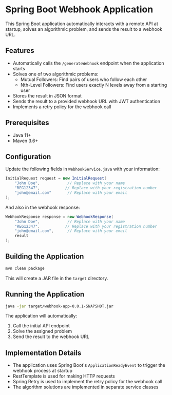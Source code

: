 # Spring Boot Webhook Application

This Spring Boot application automatically interacts with a remote API at startup, solves an algorithmic problem, and sends the result to a webhook URL.

## Features

- Automatically calls the `/generateWebhook` endpoint when the application starts
- Solves one of two algorithmic problems:
  - Mutual Followers: Find pairs of users who follow each other
  - Nth-Level Followers: Find users exactly N levels away from a starting user
- Stores the result in JSON format
- Sends the result to a provided webhook URL with JWT authentication
- Implements a retry policy for the webhook call

## Prerequisites

- Java 11+
- Maven 3.6+

## Configuration

Update the following fields in `WebhookService.java` with your information:

```java
InitialRequest request = new InitialRequest(
    "John Doe",            // Replace with your name
    "REG12347",           // Replace with your registration number
    "john@email.com"       // Replace with your email
);
```

And also in the webhook response:

```java
WebhookResponse response = new WebhookResponse(
    "John Doe",            // Replace with your name
    "REG12347",           // Replace with your registration number
    "john@email.com",      // Replace with your email
    result
);
```

## Building the Application

```bash
mvn clean package
```

This will create a JAR file in the `target` directory.

## Running the Application

```bash
java -jar target/webhook-app-0.0.1-SNAPSHOT.jar
```

The application will automatically:
1. Call the initial API endpoint
2. Solve the assigned problem
3. Send the result to the webhook URL

## Implementation Details

- The application uses Spring Boot's `ApplicationReadyEvent` to trigger the webhook process at startup
- RestTemplate is used for making HTTP requests
- Spring Retry is used to implement the retry policy for the webhook call
- The algorithm solutions are implemented in separate service classes 
